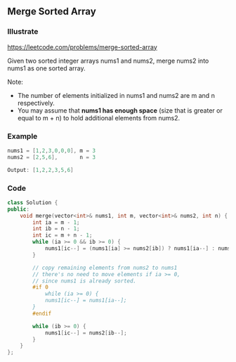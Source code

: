 ## Merge Sorted Array
### Illustrate
<https://leetcode.com/problems/merge-sorted-array>

Given two sorted integer arrays nums1 and nums2, merge nums2 into nums1 as one sorted array.

Note:

* The number of elements initialized in nums1 and nums2 are m and n respectively.
* You may assume that **nums1 has enough space** (size that is greater or equal to m + n) to hold additional elements from nums2.

### Example

```c
nums1 = [1,2,3,0,0,0], m = 3
nums2 = [2,5,6],       n = 3

Output: [1,2,2,3,5,6]
```

### Code
```c++
class Solution {
public:
    void merge(vector<int>& nums1, int m, vector<int>& nums2, int n) {
        int ia = m - 1;
        int ib = n - 1;
        int ic = m + n - 1;
        while (ia >= 0 && ib >= 0) {
            nums1[ic--] = (nums1[ia] >= nums2[ib]) ? nums1[ia--] : nums2[ib--];
        }

        // copy remaining elements from nums2 to nums1
        // there's no need to move elements if ia >= 0,
        // since nums1 is already sorted.
        #if 0
            while (ia >= 0) {
            nums1[ic--] = nums1[ia--];
        }
        #endif

        while (ib >= 0) {
            nums1[ic--] = nums2[ib--];
        }
    }
};
```